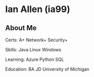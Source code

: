 # Ian Allen (ia99)
## About Me
Certs: A+ Network+ Security+

Skills: Java Linux Windows

Learning: Azure Python SQL

Education: BA JD University of Michigan